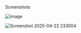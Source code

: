 Screenshots

![image](https://github.com/user-attachments/assets/14e13b2f-2f71-4d86-8d7e-98123cac79c7)

![Screenshot 2025-04-22 233004](https://github.com/user-attachments/assets/6104f2d2-1b6e-435f-a7ca-806d10e1829e)
